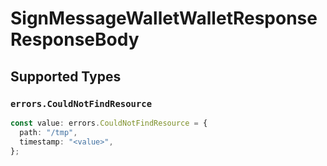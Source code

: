 # SignMessageWalletWalletResponseResponseBody


## Supported Types

### `errors.CouldNotFindResource`

```typescript
const value: errors.CouldNotFindResource = {
  path: "/tmp",
  timestamp: "<value>",
};
```

